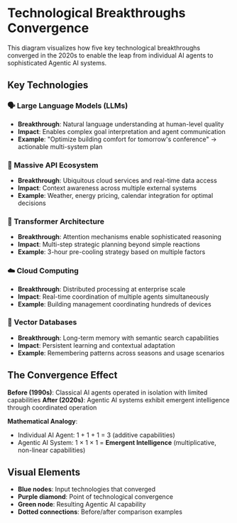 # Technological Breakthroughs Convergence

This diagram visualizes how five key technological breakthroughs converged in the 2020s to enable the leap from individual AI agents to sophisticated Agentic AI systems.

## Key Technologies

### 🗣️ Large Language Models (LLMs)
- **Breakthrough**: Natural language understanding at human-level quality
- **Impact**: Enables complex goal interpretation and agent communication
- **Example**: "Optimize building comfort for tomorrow's conference" → actionable multi-system plan

### 🔌 Massive API Ecosystem  
- **Breakthrough**: Ubiquitous cloud services and real-time data access
- **Impact**: Context awareness across multiple external systems
- **Example**: Weather, energy pricing, calendar integration for optimal decisions

### 🧠 Transformer Architecture
- **Breakthrough**: Attention mechanisms enable sophisticated reasoning
- **Impact**: Multi-step strategic planning beyond simple reactions
- **Example**: 3-hour pre-cooling strategy based on multiple factors

### ☁️ Cloud Computing
- **Breakthrough**: Distributed processing at enterprise scale
- **Impact**: Real-time coordination of multiple agents simultaneously
- **Example**: Building management coordinating hundreds of devices

### 💾 Vector Databases
- **Breakthrough**: Long-term memory with semantic search capabilities
- **Impact**: Persistent learning and contextual adaptation
- **Example**: Remembering patterns across seasons and usage scenarios

## The Convergence Effect

**Before (1990s)**: Classical AI agents operated in isolation with limited capabilities
**After (2020s)**: Agentic AI systems exhibit emergent intelligence through coordinated operation

**Mathematical Analogy**:
- Individual AI Agent: 1 + 1 + 1 = 3 (additive capabilities)
- Agentic AI System: 1 × 1 × 1 = **Emergent Intelligence** (multiplicative, non-linear capabilities)

## Visual Elements

- **Blue nodes**: Input technologies that converged
- **Purple diamond**: Point of technological convergence
- **Green node**: Resulting Agentic AI capability
- **Dotted connections**: Before/after comparison examples
